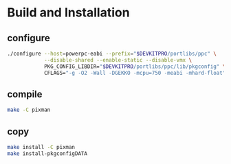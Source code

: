 
# Build and Installation

## configure

```bash
./configure --host=powerpc-eabi --prefix="$DEVKITPRO/portlibs/ppc" \
            --disable-shared --enable-static --disable-vmx \
            PKG_CONFIG_LIBDIR="$DEVKITPRO/portlibs/ppc/lib/pkgconfig" \
            CFLAGS="-g -O2 -Wall -DGEKKO -mcpu=750 -meabi -mhard-float"
```

## compile

```bash
make -C pixman
```

## copy

```bash
make install -C pixman
make install-pkgconfigDATA
```
